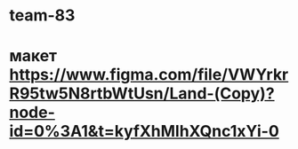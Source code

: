 # team-83

# макет https://www.figma.com/file/VWYrkrR95tw5N8rtbWtUsn/Land-(Copy)?node-id=0%3A1&t=kyfXhMlhXQnc1xYi-0